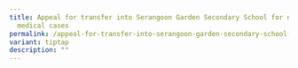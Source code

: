 ```yaml
---
title: Appeal for transfer into Serangoon Garden Secondary School for non
  medical cases
permalink: /appeal-for-transfer-into-serangoon-garden-secondary-school-for-non-medical-cases/
variant: tiptap
description: ""
---
```

